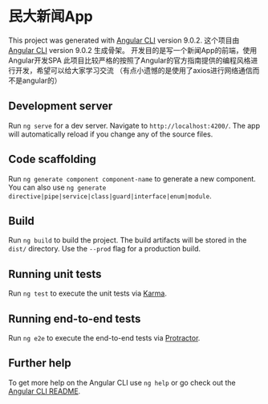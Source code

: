 # 民大新闻App

This project was generated with [Angular CLI](https://github.com/angular/angular-cli) version 9.0.2.
这个项目由[Angular CLI](https://github.com/angular/angular-cli) version 9.0.2 生成骨架。
开发目的是写一个新闻App的前端，使用Angular开发SPA
此项目比较严格的按照了Angular的官方指南提供的编程风格进行开发，希望可以给大家学习交流
（有点小遗憾的是使用了axios进行网络通信而不是angular的）
## Development server

Run `ng serve` for a dev server. Navigate to `http://localhost:4200/`. The app will automatically reload if you change any of the source files.

## Code scaffolding

Run `ng generate component component-name` to generate a new component. You can also use `ng generate directive|pipe|service|class|guard|interface|enum|module`.

## Build

Run `ng build` to build the project. The build artifacts will be stored in the `dist/` directory. Use the `--prod` flag for a production build.

## Running unit tests

Run `ng test` to execute the unit tests via [Karma](https://karma-runner.github.io).

## Running end-to-end tests

Run `ng e2e` to execute the end-to-end tests via [Protractor](http://www.protractortest.org/).

## Further help

To get more help on the Angular CLI use `ng help` or go check out the [Angular CLI README](https://github.com/angular/angular-cli/blob/master/README.md).
